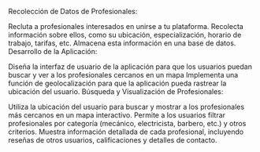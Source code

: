 Recolección de Datos de Profesionales:

Recluta a profesionales interesados en unirse a tu plataforma.
Recolecta información sobre ellos, como su ubicación, especialización, horario de trabajo, tarifas, etc.
Almacena esta información en una base de datos.
Desarrollo de la Aplicación:

Diseña la interfaz de usuario de la aplicación para que los usuarios puedan buscar y ver a los profesionales cercanos en un mapa
Implementa una función de geolocalización para que la aplicación pueda rastrear la ubicación del usuario.
Búsqueda y Visualización de Profesionales:

Utiliza la ubicación del usuario para buscar y mostrar a los profesionales más cercanos en un mapa interactivo.
Permite a los usuarios filtrar profesionales por categoría (mecánico, electricista, barbero, etc.) y otros criterios.
Muestra información detallada de cada profesional, incluyendo reseñas de otros usuarios, calificaciones y detalles de contacto.